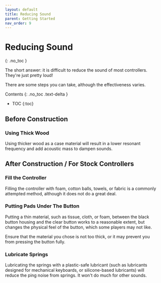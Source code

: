 ```yaml
---
layout: default
title: Reducing Sound
parent: Getting Started
nav_order: 9
---
```


# Reducing Sound
{: .no_toc }

The short answer: it is difficult to reduce the sound of most controllers. They're just pretty loud!

There are some steps you can take, although the effectiveness varies. 

Contents
{: .no_toc .text-delta }

- TOC
{:toc}

## Before Construction

### Using Thick Wood

Using thicker wood as a case material will result in a lower resonant frequency and add acoustic mass to dampen sounds. 

## After Construction / For Stock Controllers

### Fill the Controller

Filling the controller with foam, cotton balls, towels, or fabric is a commonly attempted method, although it does not do a great deal. 

### Putting Pads Under The Button

Putting a thin material, such as tissue, cloth, or foam, between the black button housing and the clear button works to a reasonable extent, but changes the physical feel of the button, which some players may not like.

Ensure that the material you chose is not too thick, or it may prevent you from pressing the button fully. 

### Lubricate Springs

Lubricating the springs with a plastic-safe lubricant (such as lubricants designed for mechanical keyboards, or silicone-based lubricants) will reduce the ping noise from springs. It won't do much for other sounds. 